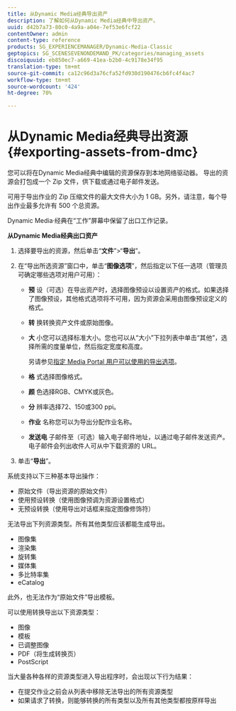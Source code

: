 ```yaml
---
title: 从Dynamic Media经典导出资产
description: 了解如何从Dynamic Media经典中导出资产。
uuid: d42b7a73-80c0-4a9a-a04e-7ef53e6fcf22
contentOwner: admin
content-type: reference
products: SG_EXPERIENCEMANAGER/Dynamic-Media-Classic
geptopics: SG_SCENESEVENONDEMAND_PK/categories/managing_assets
discoiquuid: eb850ec7-a669-41ea-b2b0-4c9178e34f95
translation-type: tm+mt
source-git-commit: ca12c96d3a76cfa52fd930d190476cb6fc4f4ac7
workflow-type: tm+mt
source-wordcount: '424'
ht-degree: 70%

---
```



# 从Dynamic Media经典导出资源{#exporting-assets-from-dmc}

您可以将在Dynamic Media经典中编辑的资源保存到本地网络驱动器。 导出的资源会打包成一个 Zip 文件，供下载或通过电子邮件发送。

可用于导出作业的 Zip 压缩文件的最大文件大小为 1 GB。另外，请注意，每个导出作业最多允许有 500 个总资源。

Dynamic Media·经典在“工作”屏幕中保留了出口工作记录。

**从Dynamic Media经典出口资产**

1. 选择要导出的资源，然后单击“**文件**”>“**导出**”。
1. 在“导出所选资源”窗口中，单击“**图像选项**”，然后指定以下任一选项（管理员可确定哪些选项对用户可用）：

   * **预**
设（可选）在导出资产时，选择图像预设以设置资产的格式。如果选择了图像预设，其他格式选项将不可用，因为资源会采用由图像预设定义的格式。

   * **转**
换转换资产文件或原始图像。

   * **大**
小您可以选择标准大小。您也可以从“大小”下拉列表中单击“其他”，选择所需的度量单位，然后指定宽度和高度。

      另请参见[指定 Media Portal 用户可以使用的导出选项](specifying-export-options-available-media.md#specifying_export_options_available_to_media_portal_users)。

   * **格**
式选择图像格式。

   * **颜**
色选择RGB、CMYK或灰色。

   * **分**
辨率选择72、150或300 ppi。

   * **作业**
名称您可以为导出分配作业名称。

   * **发送电**
子邮件至（可选）输入电子邮件地址，以通过电子邮件发送资产。电子邮件会列出收件人可从中下载资源的 URL。

1. 单击“**导出**”。

系统支持以下三种基本导出操作：

* 原始文件（导出资源的原始文件）
* 使用预设转换（使用图像预调为资源设置格式）
* 无预设转换（使用导出对话框来指定图像修饰符）

无法导出下列资源类型。所有其他类型应该都能生成导出。

* 图像集
* 渲染集
* 旋转集
* 媒体集
* 多比特率集
* eCatalog

此外，也无法作为“原始文件”导出模板。

可以使用转换导出以下资源类型：

* 图像
* 模板
* 已调整图像
* PDF（将生成转换页）
* PostScript

当大量各种各样的资源类型进入导出程序时，会出现以下行为结果：

* 在提交作业之前会从列表中移除无法导出的所有资源类型
* 如果请求了转换，则能够转换的所有类型以及所有其他类型都按原样导出

